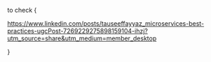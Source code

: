 


to check {

https://www.linkedin.com/posts/tauseeffayyaz_microservices-best-practices-ugcPost-7269229275898159104-ihzj?utm_source=share&utm_medium=member_desktop

}
